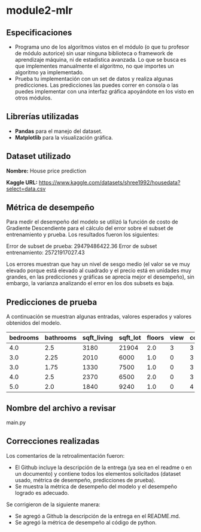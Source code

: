 # module2-mlr

## Especificaciones

* Programa uno de los algoritmos vistos en el módulo (o que tu profesor de módulo autorice) sin usar ninguna biblioteca o framework de aprendizaje máquina, ni de estadística avanzada. Lo que se busca es que implementes manualmente el algoritmo, no que importes un algoritmo ya implementado. 
* Prueba tu implementación con un set de datos y realiza algunas predicciones. Las predicciones las puedes correr en consola o las puedes implementar con una interfaz gráfica apoyándote en los visto en otros módulos.

## Librerías utilizadas

* **Pandas** para el manejo del dataset.
* **Matplotlib** para la visualización gráfica.

## Dataset utilizado

**Nombre:** House price prediction

**Kaggle URL:** https://www.kaggle.com/datasets/shree1992/housedata?select=data.csv

## Métrica de desempeño

Para medir el desempeño del modelo se utilizó la función de costo de Gradiente Descendiente para el cálculo del error sobre el subset de entrenamiento y prueba. Los resultados fueron los siguientes:

Error de subset de prueba: 29479486422.36
Error de subset entrenamiento: 25721917027.43

Los errores muestran que hay un nivel de sesgo medio (el valor se ve muy elevado porque está elevado al cuadrado y el precio está en unidades muy grandes, en las predicciones y gráficas se aprecia mejor el desempeño), sin embargo, la varianza analizando el error en los dos subsets es baja.

## Predicciones de prueba

A continuación se muestran algunas entradas, valores esperados y valores obtenidos del modelo.

bedrooms | bathrooms | sqft_living | sqft_lot | floors | view | condition | expected_price | obtained_price
---------|-----------|-------------|----------|--------|------|-----------|----------------|---------------
4.0 | 2.5 |	3180 | 21904 | 2.0 | 3 | 3 | 736500 | 826269.16
3.0 | 2.25 | 2010 | 6000 | 1.0 | 0 | 3 | 570000 | 531978.47
3.0	| 1.75 | 1330 | 7500 |	1.0 |	0 |	3 | 787000 | 347639.41
4.0	| 2.5 |	2370 |	6500 |	2.0 |	0 |	3 | 328000 | 627970.08
5.0	| 2.0 |	1840 |	9240 |	1.0 |	0 |	4 | 435000 | 482350.70

## Nombre del archivo a revisar

main.py

## Correcciones realizadas

Los comentarios de la retroalimentación fueron:
* El Github incluye la descripción de la entrega (ya sea en el readme o en un documento) y contiene todos los elementos solicitados (dataset usado, métrica de desempeño, predicciones de prueba).
* Se muestra la métrica de desempeño del modelo y el desempeño logrado es adecuado.

Se corrigieron de la siguiente manera:
* Se agregó a Github la descripción de la entrega en el README.md.
* Se agregó la métrica de desempeño al código de python.

